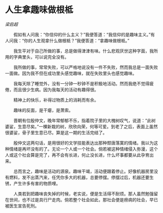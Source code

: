 # 人生拿趣味做根柢

*梁启超*

　　假如有人问我：“你信仰的什么主义？”我便答道：“我信仰的是趣味主义。”有人问我：“你的人生观拿什么做根柢？”我便答道：“拿趣味做根柢。”

　　我生平对于自己所做的事，总是做得津津有味。什么悲观厌世这种字面，我所用的字典里头，可以说完全没有。

　　我所做的事，常常失败，可以严格地说没有一件不失败，然而我总是一面失败一面做。因为我不但在成功里头感觉趣味，就在失败里头也感觉趣味。

　　我每天除了睡觉外，没有一分钟一秒钟不是积极地活动。然而我绝不觉得疲倦，而且很少生病。因为我每天的活动有趣得很。

　　精神上的快乐，补得过物质上的消耗而有余。

　　趣味的反面，是干瘪，是萧索。

　　晋朝有位殷仲文，晚年常郁郁不乐，指着院子里的大槐树叹气，说道：“此树婆娑，生意尽矣。”一棵新栽的树，欣欣向荣，何等可爱。到老了之后，表面上虽然很婆娑，骨子里生意已尽。算是这一期的生活完结了。

　　殷仲文这两句话，是用很好的文学技能表达出那种颓唐落寞的情绪。我以为这种情绪是再坏没有的了。无论一个人或一个社会。倘若被这种情绪侵入弥漫，这个人或这个社会算是完了，再不会有长进，何止没长进，什么坏事都要从此孕育出来。

　　总而言之，趣味是活动的源泉。趣味干竭，活动便跟着停止。好像机器房里没有燃料，发不出蒸汽来，任凭你多大的机器，总要停摆。停摆过后，机器还要生锈，产生许多有害的物质哩。

　　人类若到把趣味丧失掉的时候，老实说，便是生活得不耐烦。那人虽然勉强留在世间，也不过是具行尸走肉。倘若整个社会如此，那社会便是痨病的社会，早已被医生宣告死刑。